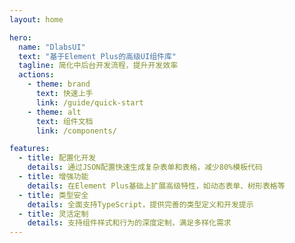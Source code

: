 ```yaml
---
layout: home

hero:
  name: "DlabsUI"
  text: "基于Element Plus的高级UI组件库"
  tagline: 简化中后台开发流程，提升开发效率
  actions:
    - theme: brand
      text: 快速上手
      link: /guide/quick-start
    - theme: alt
      text: 组件文档
      link: /components/

features:
  - title: 配置化开发
    details: 通过JSON配置快速生成复杂表单和表格，减少80%模板代码
  - title: 增强功能
    details: 在Element Plus基础上扩展高级特性，如动态表单、树形表格等
  - title: 类型安全
    details: 全面支持TypeScript，提供完善的类型定义和开发提示
  - title: 灵活定制
    details: 支持组件样式和行为的深度定制，满足多样化需求
---
```

